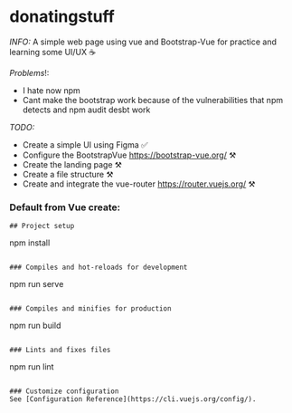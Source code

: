 # donatingstuff
_INFO:_
A simple web page using vue and Bootstrap-Vue for practice and learning some UI/UX ☕

_Problems_!:
* I hate now npm 
* Cant make the bootstrap work because of the vulnerabilities that npm detects and npm audit desbt work

_TODO:_
* Create a simple UI using Figma ✅
* Configure the BootstrapVue https://bootstrap-vue.org/ ⚒️
* Create the landing page ⚒️
* Create a file structure ⚒️
* Create and integrate the vue-router https://router.vuejs.org/ ⚒️


### Default from Vue create:
```
## Project setup
```
npm install
```

### Compiles and hot-reloads for development
```
npm run serve
```

### Compiles and minifies for production
```
npm run build
```

### Lints and fixes files
```
npm run lint
```

### Customize configuration
See [Configuration Reference](https://cli.vuejs.org/config/).
```

